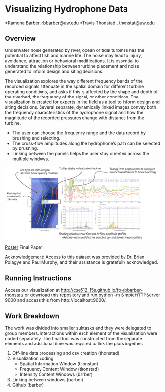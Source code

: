 # Visualizing Hydrophone Data 
*Ramona Barber, rbbarber@uw.edu 
*Travis Thonstad , thonstat@uw.edu 
## Overview
Underwater noise generated by river, ocean or tidal turbines has the potential to affect fish and marine life. The noise may lead to injury, avoidance, attraction or behavioral modifications. It is essential to understand the relationship between turbine placement and noise generated to inform design and siting decisions.

The visualization explores the way different frequency bands of the recorded signals attenuate in the spatial domain for different turbine operating conditions, and asks if this is affected by the shape and depth of the riverbed, the frequency of the signal, or other conditions. The visualization is created for experts in the field as a tool to inform design and siting decisions. Several separate, dynamically linked images convey both the frequency characteristics of the hydrophone signal and how the magnitude of the recorded pressures change with distance from the turbine.
* The user can choose the frequency range and the data record by brushing and selecting.
* The cross-flow amplitudes along the hydrophone’s path can be selected by brushing.
* Linking between the panels helps the user stay oriented across the multiple windows.

![Overview](visIm.png)

[Poster](final/poster-rbbarber-thonstat.pdf)
Final Paper

Acknowledgement: Access to this dataset was provided by Dr. Brian Polagye and Paul Murphy, and their assistance is gratefully acknowledged.

## Running Instructions
Access our visualization at http://cse512-15s.github.io/fp-rbbarber-thonstat/ or download this repository and run python -m SimpleHTTPServer 9000 and access this from http://localhost:9000/.

## Work Breakdown
The work was divided into smaller subtasks and they were delegated to group members. Interactions within each element of the visualization were coded separately. The final tool was constructed from the separate elements and additional time was required to link the plots together. 

1. Off-line data processing and csv creation (thonstad)
2. Visualization coding
   * Spatial Information Window (thonstad)	
   * Frequency Content Window (thonstad)
   * Intensity Content Windows (barber)
3. Linking between windows (barber)
4. Github (barber)





